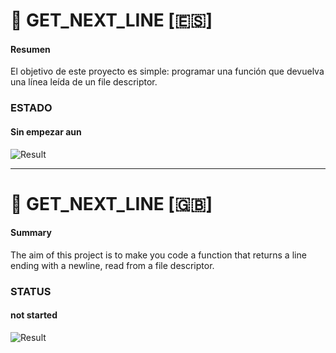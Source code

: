 # :page_facing_up: GET_NEXT_LINE [:es:]

#### Resumen
El objetivo de este proyecto es simple: programar una función que devuelva
una línea leída de un file descriptor.

### ESTADO
#### Sin empezar aun

![Result](https://img.shields.io/badge/RESULTADO-NO_EMPEZADO-inactive)

<hr/>

# :page_facing_up: GET_NEXT_LINE [:gb:]

#### Summary
The aim of this project is to make you code a function that returns a line
ending with a newline, read from a file descriptor.

### STATUS
#### not started

![Result](https://img.shields.io/badge/RESULT-NOT_STARTED-inactive)
